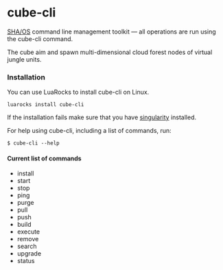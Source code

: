 # cube-cli
[SHA/OS](https://shaos.ws) command line management toolkit — all operations are run using the cube-cli command.

The cube aim and spawn multi-dimensional cloud forest nodes of virtual jungle units.

### Installation

You can use LuaRocks to install cube-cli on Linux.

``luarocks install cube-cli``

If the installation fails make sure that you have [singularity](http://singularity.lbl.gov) installed.


For help using cube-cli, including a list of commands, run:

  `$ cube-cli --help`

#### Current list of commands
- install
- start
- stop
- ping
- purge
- pull
- push
- build
- execute
- remove
- search
- upgrade
- status
